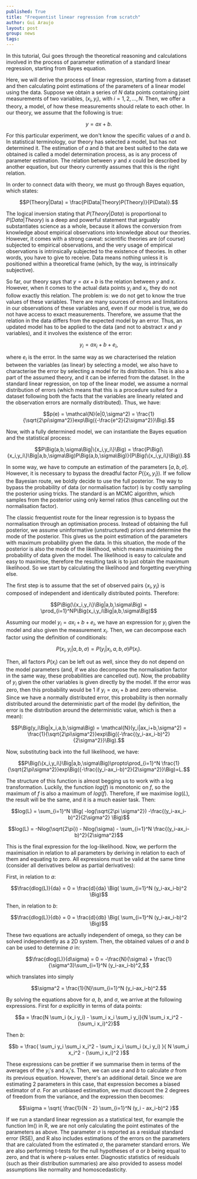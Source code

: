 ```yaml
---
published: True
title: "Frequentist linear regression from scratch"
author: Gui Araujo
layout: post
group: news
tags: 
---
```


In this tutorial, Gui goes through the theoretical reasoning and calculations involved in the process of parameter estimation of a standard linear regression, starting from Bayes equation.

Here, we will derive the process of linear regression, starting from a dataset and then calculating point estimations of the parameters of a linear model using the data. Suppose we obtain a series of $N$ data points containing joint measurements of two variables, $(x_i,y_i)$, with $i=1,2,...,N$. Then, we offer a theory, a model, of how these measurements should relate to each other. In our theory, we assume that the following is true:

$$y = ax+b.$$

For this particular experiment, we don't know the specific values of $a$ and $b$. In statistical terminology, our theory has selected a model, but has not determined it. The estimation of $a$ and $b$ that are best suited to the data we obtained is called a model determination process, as is any process of parameter estimation. The relation between $y$ and $x$ could be described by another equation, but our theory currently assumes that this is the right relation.

In order to connect data with theory, we must go through Bayes equation, which states:

$$P(Theory|Data) = \frac{P(Data|Theory)P(Theory)}{P(Data)}.$$

The logical inversion stating that $P(Theory|Data)$ is proportional to $P(Data|Theory)$ is a deep and powerful statement that arguably substantiates science as a whole, because it allows the conversion from knowledge about empirical observations into knowledge about our theories. However, it comes with a strong caveat: scientific theories are (of course) subjected to empirical observations, and the very usage of empirical observations is intrinsically subjected to the existence of theories. In other words, you have to give to receive. Data means nothing unless it is positioned within a theoretical frame (which, by the way, is intrinsically subjective).

So far, our theory says that $y = ax+b$ is the relation between $y$ and $x$. However, when it comes to the actual data points $y_i$ and $x_i$, they do not follow exactly this relation. The problem is: we do not get to know the true values of these variables. There are many sources of errors and limitations in our observations of these variables and, even if our model is true, we do not have access to exact measurements. Therefore, we assume that the relation in the data differs from the expected model by an error. Thus, an updated model has to be applied to the data (and not to abstract $x$ and $y$ variables), and it involves the existence of the error:

$$y_i = ax_i+b+e_i,$$

where $e_i$ is the error. In the same way as we characterised the relation between the variables (as linear) by selecting a model, we also have to characterise the error by selecting a model for its distribution. This is also a part of the assumed theory, and it can be inferred from the dataset. In the standard linear regression, on top of the linear model, we assume a normal distribution of errors (which means that this is a procedure suited for a dataset following both the facts that the variables are linearly related and the observation errors are normally distributed). Thus, we have:

$$p(e) = \mathcal{N}(e|0,\sigma^2) = \frac{1}{\sqrt{2\pi\sigma^2}}exp\Big({-\frac{e^2}{2\sigma^2}}\Big).$$

Now, with a fully determined model, we can instantiate the Bayes equation and the statistical process:

$$P\Big(a,b,\sigma\Big|\{x_i,y_i\}\Big) = \frac{P\Big(\{x_i,y_i\}\Big|a,b,\sigma\Big)P\Big(a,b,\sigma\Big)}{P\Big(\{x_i,y_i\}\Big)}.$$

In some way, we have to compute an estimation of the parameters $[a,b,\sigma]$. However, it is necessary to bypass the dreadful factor $P\Big(\{x_i,y_i\}\Big)$. If we follow the Bayesian route, we boldly decide to use the full posterior. The way to bypass the probability of data (or normalisation factor) is by costly sampling the posterior using tricks. The standard is an MCMC algorithm, which samples from the posterior using only kernel ratios (thus cancelling out the normalisation factor).

The classic frequentist route for the linear regression is to bypass the normalisation through an optimisation process. Instead of obtaining the full posterior, we assume uninformative (unstructured) priors and determine the mode of the posterior. This gives us the point estimation of the parameters with maximum probability given the data. In this situation, the mode of the posterior is also the mode of the likelihood, which means maximising the probability of data given the model. The likelihood is easy to calculate and easy to maximise, therefore the resulting task is to just obtain the maximum likelihood. So we start by calculating the likelihood and forgetting everything else.

The first step is to assume that the set of observed pairs $\{x_i,y_i\}$ is composed of independent and identically distributed points. Therefore:

$$P\Big(\{x_i,y_i\}\Big|a,b,\sigma\Big) = \prod_{i=1}^NP\Big(x_i,y_i\Big|a,b,\sigma\Big)$$

Assuming our model $y_i = ax_i+b+e_i$, we have an expression for $y_i$ given the model and also given the measurement $x_i$. Then, we can decompose each factor using the definition of conditionals:

$$P\Big(x_i,y_i\Big|a,b,\sigma\Big) = P\Big(y_i\Big|x_i,a,b,\sigma\Big)P(x_i).$$

Then, all factors $P(x_i)$ can be left out as well, since they do not depend on the model parameters (and, if we also decompose the normalisation factor in the same way, these probabilities are cancelled out). Now, the probability of $y_i$ given the other variables is given directly by the model. If the error was zero, then this probability would be $1$ if $y_i=ax_i+b$ and zero otherwise. Since we have a normally distributed error, this probability is then normally distributed around the deterministic part of the model (by definition, the error is the distribution around the deterministic value, which is then a mean):

$$P\Big(y_i\Big|x_i,a,b,\sigma\Big) = \mathcal{N}(y_i|ax_i+b,\sigma^2) = \frac{1}{\sqrt{2\pi\sigma^2}}exp\Big({-\frac{(y_i-ax_i-b)^2}{2\sigma^2}}\Big).$$

Now, substituting back into the full likelihood, we have:

$$P\Big(\{x_i,y_i\}\Big|a,b,\sigma\Big)\propto\prod_{i=1}^N \frac{1}{\sqrt{2\pi\sigma^2}}exp\Big({-\frac{(y_i-ax_i-b)^2}{2\sigma^2}}\Big)=L.$$

The structure of this function is almost begging us to work with a log transformation. Luckily, the function $log(f)$ is monotonic on $f$, so the maximum of $f$ is also a maximum of $log(f)$. Therefore, if we maximise $log(L)$, the result will be the same, and it is a much easier task. Then:

$$log(L) = \sum_{i=1}^N \Big( -log(\sqrt{2\pi \sigma^2}) -\frac{(y_i-ax_i-b)^2}{2\sigma^2} \Big)$$

$$log(L) = -Nlog(\sqrt{2\pi}) - Nlog(\sigma) - \sum_{i=1}^N \frac{(y_i-ax_i-b)^2}{2\sigma^2}$$

This is the final expression for the log-likelihood. Now, we perform the maximisation in relation to all parameters by deriving in relation to each of them and equating to zero. All expressions must be valid at the same time (consider all derivatives below as partial derivatives):

First, in relation to $a$:

$$\frac{dlog(L)}{da} = 0 = \frac{d}{da} \Big(   \sum_{i=1}^N (y_i-ax_i-b)^2  \Big)$$

Then, in relation to $b$:

$$\frac{dlog(L)}{db} = 0 = \frac{d}{db} \Big(   \sum_{i=1}^N (y_i-ax_i-b)^2  \Big)$$

These two equations are actually independent of omega, so they can be solved independently as a 2D system. Then, the obtained values of $a$ and $b$ can be used to determine $\sigma$ in:

$$\frac{dlog(L)}{d\sigma} = 0 = -\frac{N}{\sigma} + \frac{1}{\sigma^3}\sum_{i=1}^N (y_i-ax_i-b)^2,$$

which translates into simply

$$\sigma^2 = \frac{1}{N}\sum_{i=1}^N (y_i-ax_i-b)^2.$$

By solving the equations above for $a$, $b$, and $\sigma$, we arrive at the following expressions. First for $a$ explicitly in terms of data points:

$$a =  \frac{N \sum_i (x_i y_i) - \sum_i x_i \sum_i y_i}{N \sum_i x_i^2 - (\sum_i x_i)^2}$$

Then $b$:

$$b = \frac{ \sum_i y_i \sum_i x_i^2 - \sum_i x_i \sum_i (x_i y_i) }{ N \sum_i x_i^2 - (\sum_i x_i)^2 }$$

These expressions can be prettier if we summarise them in terms of the averages of the $y_i$'s and $x_i$'s. Then, we can use $a$ and $b$ to calculate $\sigma$ from its previous equation. However, there's an additional detail. Since we are estimating 2 parameters in this case, that expression becomes a biased estimator of $\sigma$. For an unbiased estimation, we must discount the 2 degrees of freedom from the variance, and the expression then becomes:

$$\sigma = \sqrt{ \frac{1}{N - 2} \sum_{i=1}^N (y_i - ax_i-b)^2 }$$

If we run a standard linear regression as a statistical test, for example the function lm() in R, we are not only calculating the point estimates of the parameters as above. The parameter $\sigma$ is reported as a residual standard error (RSE), and R also includes estimations of the errors on the parameters that are calculated from the estimated $\sigma$, the parameter standard errors. We are also performing t-tests for the null hypotheses of $a$ or $b$ being equal to zero, and that is where p-values enter. Diagnostic statistics of residuals (such as their distribution summaries) are also provided to assess model assumptions like normality and homoscedasticity.
